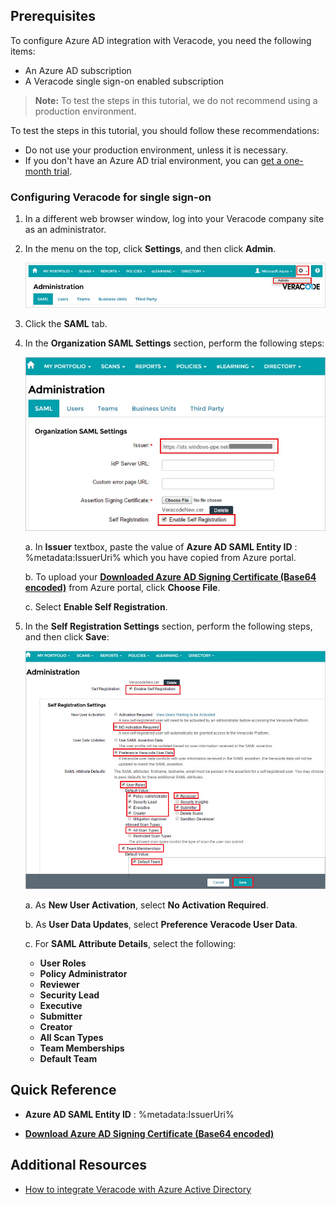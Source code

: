 ## Prerequisites

To configure Azure AD integration with Veracode, you need the following items:

- An Azure AD subscription
- A Veracode single sign-on enabled subscription

> **Note:**
> To test the steps in this tutorial, we do not recommend using a production environment.

To test the steps in this tutorial, you should follow these recommendations:

- Do not use your production environment, unless it is necessary.
- If you don't have an Azure AD trial environment, you can [get a one-month trial](https://azure.microsoft.com/pricing/free-trial/).

### Configuring Veracode for single sign-on

1. In a different web browser window, log into your Veracode company site as an administrator.

2. In the menu on the top, click **Settings**, and then click **Admin**.
   
    ![Administration](./media/ic802911.png "Administration")

3. Click the **SAML** tab.

4. In the **Organization SAML Settings** section, perform the following steps:
   
    ![Administration](./media/ic802912.png "Administration")
   
    a.  In  **Issuer** textbox, paste the value of **Azure AD SAML Entity ID** : %metadata:IssuerUri% which you have copied from Azure portal.
	
    b. To upload your **[Downloaded Azure AD Signing Certificate (Base64 encoded)](%metadata:certificateDownloadBase64Url%)** from Azure portal, click **Choose File**.
   
    c. Select **Enable Self Registration**.

5. In the **Self Registration Settings** section, perform the following steps, and then click **Save**:
   
    ![Administration](./media/ic802913.png "Administration")
   
    a. As **New User Activation**, select **No Activation Required**.
   
    b. As **User Data Updates**, select **Preference Veracode User Data**.
   
    c. For **SAML Attribute Details**, select the following:
      * **User Roles**
      * **Policy Administrator**
      * **Reviewer**
      * **Security Lead**
      * **Executive**
      * **Submitter**
      * **Creator**
      * **All Scan Types**
      * **Team Memberships**
      * **Default Team**

## Quick Reference

* **Azure AD SAML Entity ID** : %metadata:IssuerUri%

* **[Download Azure AD Signing Certificate (Base64 encoded)](%metadata:certificateDownloadBase64Url%)**

## Additional Resources

* [How to integrate Veracode with Azure Active Directory](https://docs.microsoft.com/azure/active-directory/active-directory-saas-veracode-tutorial)
